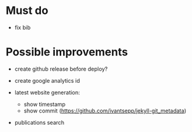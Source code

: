 # Must do

* fix bib


# Possible improvements

* create github release before deploy?

* create google analytics id

* latest website generation: 
    + show timestamp
    + show commit (https://github.com/ivantsepp/jekyll-git_metadata)

* publications search
